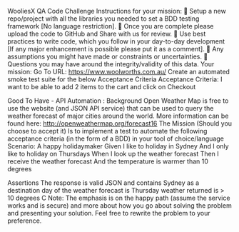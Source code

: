 WooliesX QA Code Challenge
Instructions for your mission:
 Setup a new repo/project with all the libraries you needed to set a BDD testing framework [No
language restriction].
 Once you are complete please upload the code to GitHub and Share with us for review.
 Use best practices to write code, which you follow in your day-to-day development [If any
major enhancement is possible please put it as a comment].
 Any assumptions you might have made or constraints or uncertainties.
 Questions you may have around the integrity/validity of this data.
Your mission:
Go To URL: https://www.woolworths.com.au/ Create an automated smoke test suite for the below
Acceptance Criteria
Acceptance Criteria: I want to be able to add 2 items to the cart and click on Checkout

Good To Have - API Automation :
Background
Open Weather Map is free to use the website (and JSON API service) that can be used to query the
weather forecast of major cities around the
world. More information can be found here: http://openweathermap.org/forecast16
The Mission (Should you choose to accept it)
Is to implement a test to automate the following acceptance criteria (in the form of a BDD) in your tool
of choice/language
Scenario: A happy holidaymaker
Given I like to holiday in Sydney
And I only like to holiday on Thursdays
When I look up the weather forecast
Then I receive the weather forecast
And the temperature is warmer than 10 degrees

Assertions
The response is valid JSON and contains Sydney as a destination day of the weather forecast is
Thursday weather returned is &gt; 10 degrees C
Note: The emphasis is on the happy path (assume the service works and is secure) and more about
how you go about solving the problem and presenting your solution. Feel free to rewrite the problem
to your preference.
